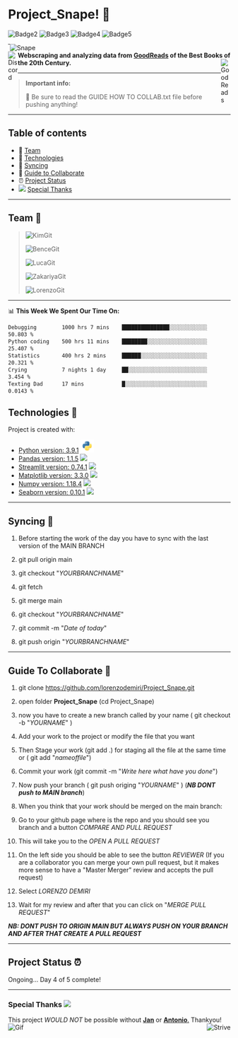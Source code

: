 # Project_Snape! 🚀 
![Badge2](https://img.shields.io/badge/Pull%20Requests-472-green&style=plastic&logo=appveyor&?labelColor=grey)
![Badge3](https://img.shields.io/badge/Followers-10%2C000%2C000-green&style=plastic&logo=appveyor&?labelColor=grey)
![Badge4](https://img.shields.io/badge/GithubCommits-50%2C000-black&style=plastic&logo=appveyor&?labelColor=grey)
![Badge5](https://img.shields.io/badge/Snape-Wins-critical?color=black&style=plastic&logo=appveyor&?labelColor=grey)

<a href="https://timelinecovers.pro/covers/movies-and-tv/harry-potter-alan-rickman-severus-snape_facebook-cover-photo">
  <img align="right" alt="Snape" width="500px" src="https://external-content.duckduckgo.com/iu/?u=https%3A%2F%2Ftse1.mm.bing.net%2Fth%3Fid%3DOIP.DAs3Z5CIy8a46qNqLXzyLAHaCv%26pid%3DApi&f=1" />
    
<a href="https://discord.gg/XTW52Kt">
  <img align="left" alt="Discord" width="22px" src="https://raw.githubusercontent.com/peterthehan/peterthehan/master/assets/discord.svg" />
</a>
  
***

**Webscraping and analyzing data from [GoodReads](www.goodreads.com)
    of the Best Books of the 20th Century.**
<a href="https://www.goodreads.com/">
  <img align="right" alt="GoodReads" width="22px" src="https://s.gr-assets.com/assets/award/2020/landing-page/masthead-text-35d08fd320132f25beace5d368cfd83d.svg" />
</a>    
    
***

> **Important info:**
>
> :pencil: Be sure to read the GUIDE HOW TO COLLAB.txt file before pushing anything!

***

## Table of contents
* :two_men_holding_hands: [Team](#Team)
* :floppy_disk: [Technologies](#Technologies)
* :checkered_flag: [Syncing](#Syncing)  
* :hammer: [Guide to Collaborate](#Guide_To_Collaborate)
* :alarm_clock: [Project Status](#Project_Status)
* <img src="https://media.giphy.com/media/hvRJCLFzcasrR4ia7z/giphy.gif" width="20px" /> [Special Thanks](#Special_Thanks)

***

## Team :two_men_holding_hands:
    
> ![KimGit](https://img.shields.io/badge/Kimberley-Git-blue&?style=plastic&logo=github&?labelColor=grey&?logoWidth=200&?link=https://github.com/T-A-Y-L-O-R-S-T-R-I-V-E/left&link=https://github.com/T-A-Y-L-O-R-S-T-R-I-V-E/right)
>
> ![BenceGit](https://img.shields.io/badge/Bence-Git-blue&?style=plastic&logo=github&?labelColor=grey&?logoWidth=200&?link=https://github.com/kovacsbelsen/left&link=https://github.com/kovacsbelsen/right)
>
> ![LucaGit](https://img.shields.io/badge/Luca-Git-blue&?style=plastic&logo=github&?labelColor=grey&?logoWidth=200&?link=https://github.com/lpianta/left&link=https://github.com/lpianta/right)
>
> ![ZakariyaGit](https://img.shields.io/badge/Zakariya-Git-blue&?style=plastic&logo=github&?labelColor=grey&?logoWidth=200&?link=https://github.com/ZakariyaM27/left&link=https://github.com/ZakariyaM27/right)
>
> ![LorenzoGit](https://img.shields.io/badge/Lorenzo-Git-blue&?style=plastic&logo=github&?labelColor=grey&?logoWidth=100&?link=https://github.com/lorenzodemiri/left&link=https://github.com/lorenzodemiri/right)

***
    
📊 **This Week We Spent Our Time On:**
<!--START_SECTION:waka-->
```text
Debugging        1000 hrs 7 mins    ███████████████░░░░░░░░░░░░   50.803 %    
Python coding    500 hrs 11 mins    ████████░░░░░░░░░░░░░░░░░░░   25.407 %
Statistics       400 hrs 2 mins     ██████░░░░░░░░░░░░░░░░░░░░░   20.321 %
Crying           7 nights 1 day     ██░░░░░░░░░░░░░░░░░░░░░░░░░   3.454 %
Texting Dad      17 mins            █░░░░░░░░░░░░░░░░░░░░░░░░░░   0.0143 %
```
<!--END_SECTION:waka-->

## Technologies :floppy_disk:
Project is created with:
* [Python version: 3.9.1](https://www.python.org/downloads/)  <img height="30" src="https://raw.githubusercontent.com/github/explore/80688e429a7d4ef2fca1e82350fe8e3517d3494d/topics/python/python.png" />
* [Pandas version: 1.1.5](https://pandas.pydata.org/)  <img height="30" src="https://pandas.pydata.org/static/img/pandas_white.svg" />
* [Streamlit version: 0.74.1](https://www.streamlit.io/)  <img height="20" src="https://assets.website-files.com/5dc3b47ddc6c0c2a1af74ad0/5e0a328bedb754beb8a973f9_logomark_website.png" />
* [Matplotlib version: 3.3.0](https://matplotlib.org/)  <img height="20" src="https://matplotlib.org/_static/logo2_compressed.svg" /> 
* [Numpy version: 1.18.4](https://numpy.org/)  <img height="30" src="https://numpy.org/images/logos/numpy.svg" />
* [Seaborn version: 0.10.1](https://seaborn.pydata.org/)  <img height="30" src="https://seaborn.pydata.org/_static/logo-wide-lightbg.svg" />

***

## Syncing :checkered_flag:

1) Before starting the work of the day you have to sync with the last version of the MAIN BRANCH

2) git pull origin main   

3) git checkout "*YOURBRANCHNAME*"

4) git fetch

5) git merge main

6) git checkout "*YOURBRANCHNAME*"

7) git commit -m "*Date of today*"

8) git push origin "*YOURBRANCHNAME*"

***

## Guide To Collaborate :hammer:

1) git clone https://github.com/lorenzodemiri/Project_Snape.git

2) open folder **Project_Snape** (cd Project_Snape)

3) now you have to create a new branch called by your name ( git checkout -b "*YOURNAME*" )

4) Add your work to the project or modify the file that you want

5) Then Stage your work (git add .) for staging all the file at the same time or ( git add "*nameoffile*")

6) Commit your work (git commit -m "*Write here what have you done*")

7) Now push your branch ( git push origing "*YOURNAME*" ) (***NB DONT push to MAIN branch***)

8) When you think that your work should be merged on the main branch: 

9) Go to your github page where is the repo and you should see you branch and a button 
   *COMPARE AND PULL REQUEST*
   
10) This will take you to the *OPEN A PULL REQUEST*

10) On the left side you should be able to see the button *REVIEWER*
	(If you are a collaborator you can merge your own pull request, but it makes more sense to have a "Master Merger"
	 review and accepts the pull request)
	
11) Select *LORENZO DEMIRI*

12) Wait for my review and after that you can click on "*MERGE PULL REQUEST*"


***NB: DONT PUSH TO ORIGIN MAIN BUT ALWAYS PUSH ON YOUR BRANCH AND AFTER THAT CREATE A PULL REQUEST***

***

## Project Status :alarm_clock:
Ongoing... Day 4 of 5 complete!

***
    
### Special Thanks <img src="https://media.giphy.com/media/hvRJCLFzcasrR4ia7z/giphy.gif" width="40px" />
This project *WOULD NOT* be possible without [**Jan**](https://github.com/jcllobet) or [**Antonio**.](https://github.com/AntonioMarsella) Thankyou!
<img align="right" height="50" alt="Strive" src="https://external-content.duckduckgo.com/iu/?u=https%3A%2F%2Fcdn.alleywatch.com%2Fwp-content%2Fuploads%2F2020%2F11%2FStrive-School.jpg&f=1&nofb=1" />
![Gif](https://media.giphy.com/media/5BrdG6bhBZkaY/giphy.gif)
